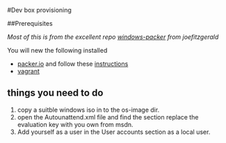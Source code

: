 #Dev box provisioning

##Prerequisites

*Most of this is from the excellent repo [windows-packer](https://github.com/joefitzgerald/packer-windows) from joefitzgerald*

You will new the following installed

* [packer.io](http://www.packer.io/downloads.html) and follow these [instructions](http://www.packer.io/intro/getting-started/setup.html)
* [vagrant](https://www.vagrantup.com/downloads.html)

## things you need to do
1. copy a suitble windows iso in to the os-image dir. 
2. open the Autounattend.xml file and find the <ProductKey> section replace the evaluation key with you own from msdn.
3. Add yourself as a user in the User accounts section as a local user. 

 


